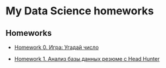 # My Data Science homeworks

## Homeworks

* [Homework 0. Игра: Угадай число](https://github.com/Sidorov-Andrey/DE/tree/main/Project_0)

* [Homework 1. Анализ базы данных резюме c Head Hunter](https://github.com/Sidorov-Andrey/DE/tree/main/Project_1)
